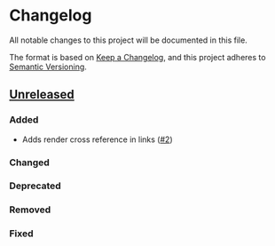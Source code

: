 # Changelog
All notable changes to this project will be documented in this file.

The format is based on [Keep a Changelog](https://keepachangelog.com/en/1.0.0/),
and this project adheres to [Semantic Versioning](https://semver.org/spec/v2.0.0.html).

## [Unreleased]

### Added

- Adds render cross reference in links ([#2](https://github.com/stac-extensions/render/issues/2))

### Changed

### Deprecated

### Removed

### Fixed

[Unreleased]: <https://github.com/stac-extensions/render/compare/v1.0.0...HEAD>
